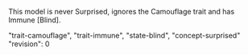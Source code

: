 This model is never Surprised, ignores the Camouflage trait and has Immune [Blind].

"trait-camouflage", "trait-immune", "state-blind", "concept-surprised"
"revision": 0